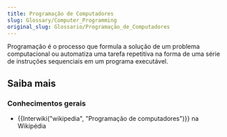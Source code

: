 ```yaml
---
title: Programação de Computadores
slug: Glossary/Computer_Programming
original_slug: Glossario/Programação_de_Computadores
---
```


Programação é o processo que formula a solução de um problema computacional ou automatiza uma tarefa repetitiva na forma de uma série de instruções sequenciais em um programa executável.

## Saiba mais

### Conhecimentos gerais

- {{Interwiki("wikipedia", "Programação de computadores")}} na Wikipédia

